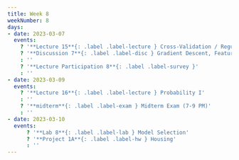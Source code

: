 ```yaml
---
title: Week 8
weekNumber: 8
days:
- date: 2023-03-07
  events:
    ? '**Lecture 15**{: .label .label-lecture } Cross-Validation / Regularization'
    ? '**Discussion 7**{: .label .label-disc } Gradient Descent, Feature Engineering, Housing I' 
    : ''
    ? '**Lecture Participation 8**{: .label .label-survey }'
    : ''
- date: 2023-03-09
  events:
    ? '**Lecture 16**{: .label .label-lecture } Probability I'
    : ''
    ? '**midterm**{: .label .label-exam } Midterm Exam (7-9 PM)'
    : ''
- date: 2023-03-10
  events:
      ? '**Lab 8**{: .label .label-lab } Model Selection'
      ? '**Project 1A**{: .label .label-hw } Housing'
      : ''
---
```

